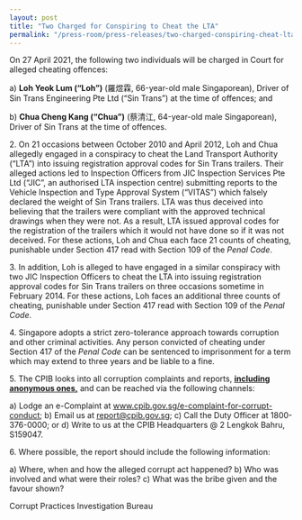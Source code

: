 ```yaml
---
layout: post
title: "Two Charged for Conspiring to Cheat the LTA"
permalink: "/press-room/press-releases/two-charged-conspiring-cheat-lta"
---
```


On 27 April 2021, the following two individuals will be charged in Court for alleged cheating offences:

a) **Loh Yeok Lum (“Loh”)** (羅煜霖, 66-year-old male Singaporean), Driver of Sin Trans Engineering Pte Ltd (“Sin Trans”) at the time of offences; and

b) **Chua Cheng Kang (“Chua”)** (蔡清江, 64-year-old male Singaporean), Driver of Sin Trans at the time of offences.

2\.        On 21 occasions between October 2010 and April 2012, Loh and Chua allegedly engaged in a conspiracy to cheat the Land Transport Authority (“LTA”) into issuing registration approval codes for Sin Trans trailers. Their alleged actions led to Inspection Officers from JIC Inspection Services Pte Ltd (“JIC”, an authorised LTA inspection centre) submitting reports to the Vehicle Inspection and Type Approval System (“VITAS”) which falsely declared the weight of Sin Trans trailers. LTA was thus deceived into believing that the trailers were compliant with the approved technical drawings when they were not. As a result, LTA issued approval codes for the registration of the trailers which it would not have done so if it was not deceived. For these actions, Loh and Chua each face 21 counts of cheating, punishable under Section 417 read with Section 109 of the *Penal Code*.

3\.        In addition, Loh is alleged to have engaged in a similar conspiracy with two JIC Inspection Officers to cheat the LTA into issuing registration approval codes for Sin Trans trailers on three occasions sometime in February 2014. For these actions, Loh faces an additional three counts of cheating, punishable under Section 417 read with Section 109 of the *Penal Code*.

4\.        Singapore adopts a strict zero-tolerance approach towards corruption and other criminal activities. Any person convicted of cheating under Section 417 of the *Penal Code* can be sentenced to imprisonment for a term which may extend to three years and be liable to a fine.

5\.        The CPIB looks into all corruption complaints and reports, <u>**including anonymous ones,**</u> and can be reached via the following channels:

a) Lodge an e-Complaint at <a href="/e-services/e-complaint-for-corrupt-conduct">www.cpib.gov.sg/e-complaint-for-corrupt-conduct</a>;
b) Email us at report@cpib.gov.sg;
c) Call the Duty Officer at 1800-376-0000; or
d) Write to us at the CPIB Headquarters @ 2 Lengkok Bahru, S159047.

6\.        Where possible, the report should include the following information:

a) Where, when and how the alleged corrupt act happened?
b) Who was involved and what were their roles?
c) What was the bribe given and the favour shown?

 

Corrupt Practices Investigation Bureau

